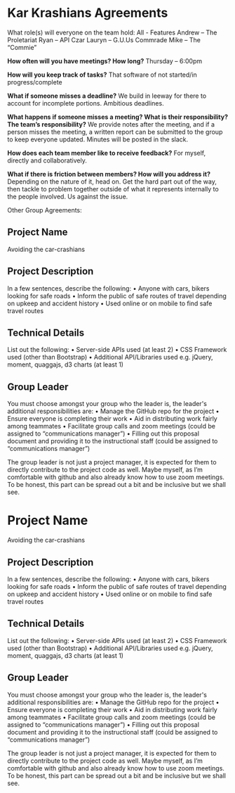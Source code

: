 # Kar Krashians Agreements

What role(s) will everyone on the team hold: 
All - Features
Andrew – The Proletariat
Ryan – API Czar
Lauryn – G.U.Us Commrade
Mike – The “Commie” 

**How often will you have meetings? How long?**
Thursday – 6:00pm

**How will you keep track of tasks?** 
That software of not started/in progress/complete

**What if someone misses a deadline?** 
We build in leeway for there to account for incomplete portions. Ambitious deadlines.

**What happens if someone misses a meeting?  What is their responsibility? The team’s responsibility?**
We provide notes after the meeting, and if a person misses the meeting, a written report can be submitted to the group to keep everyone updated. Minutes will be posted in the slack.

**How does each team member like to receive feedback?**
For myself, directly and collaboratively.

**What if there is friction between members?  How will you address it?** 
Depending on the nature of it, head on. Get the hard part out of the way, then tackle to problem together outside of what it represents internally to the people involved. Us against the issue.


Other Group Agreements:


## Project Name
Avoiding the car-crashians

## Project Description
In a few sentences, describe the following:
•	Anyone with cars, bikers looking for safe roads
•	Inform the public of safe routes of travel depending on upkeep and accident history
•	Used online or on mobile to find safe travel routes

## Technical Details
List out the following:
•	Server-side APIs used (at least 2)
•	CSS Framework used (other than Bootstrap)
•	Additional API/Libraries used e.g. jQuery, moment, quaggajs, d3 charts (at least 1)

## Group Leader
You must choose amongst your group who the leader is, the leader's additional responsibilities are:
•	Manage the GitHub repo for the project
•	Ensure everyone is completing their work
•	Aid in distributing work fairly among teammates
•	Facilitate group calls and zoom meetings (could be assigned to “communications manager”)
•	Filling out this proposal document and providing it to the instructional staff  (could be assigned to “communications manager”)

The group leader is not just a project manager, it is expected for them to directly contribute to the project code as well.
Maybe myself, as I’m comfortable with github and also already know how to use zoom meetings. To be honest, this part can be spread out a bit and be inclusive but we shall see.

# Project Name
Avoiding the car-crashians

## Project Description
In a few sentences, describe the following:
•	Anyone with cars, bikers looking for safe roads
•	Inform the public of safe routes of travel depending on upkeep and accident history
•	Used online or on mobile to find safe travel routes

## Technical Details
List out the following:
•	Server-side APIs used (at least 2)
•	CSS Framework used (other than Bootstrap)
•	Additional API/Libraries used e.g. jQuery, moment, quaggajs, d3 charts (at least 1)

## Group Leader
You must choose amongst your group who the leader is, the leader's additional responsibilities are:
•	Manage the GitHub repo for the project
•	Ensure everyone is completing their work
•	Aid in distributing work fairly among teammates
•	Facilitate group calls and zoom meetings (could be assigned to “communications manager”)
•	Filling out this proposal document and providing it to the instructional staff  (could be assigned to “communications manager”)

The group leader is not just a project manager, it is expected for them to directly contribute to the project code as well.
Maybe myself, as I’m comfortable with github and also already know how to use zoom meetings. To be honest, this part can be spread out a bit and be inclusive but we shall see.
